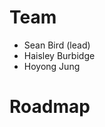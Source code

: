<!-- TITLE: Growth -->
<!-- SUBTITLE: Growth team home -->

# Team
* Sean Bird (lead)
* Haisley Burbidge 
* Hoyong Jung

# Roadmap